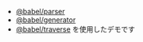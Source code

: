 - [@babel/parser](https://babeljs.io/docs/en/babel-parser#docsNav)
- [@babel/generator](https://babeljs.io/docs/en/babel-generator#docsNav)
- [@babel/traverse](https://babeljs.io/docs/en/babel-traverse#docsNav) 
を使用したデモです
